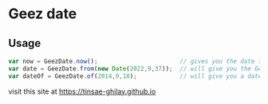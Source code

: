 # Geez date

## Usage


```javascript
var now = GeezDate.now();                       // gives you the date today
var date = GeezDate.from(new Date(2022,9,37));  // will give you the Geez date from Gregorian date
var dateOf = GeezDate.of(2014,9,18);            // will give you a date object of the provided Geez date


```


visit this site at https://tinsae-ghilay.github.io 
